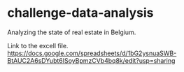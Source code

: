 # challenge-data-analysis
Analyzing the state of real estate in Belgium.

Link to the excell file. 
https://docs.google.com/spreadsheets/d/1bG2ysnuaSWB-BtAUC2A6sDYubt6ISoyBpmzCVb4bq8k/edit?usp=sharing
